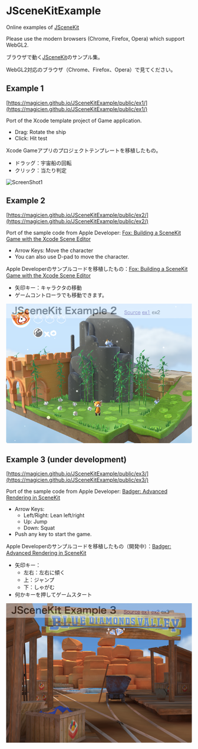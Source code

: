 # JSceneKitExample
Online examples of [JSceneKit](https://github.com/magicien/JSceneKit)

Please use the modern browsers (Chrome, Firefox, Opera) which support WebGL2.

ブラウザで動く[JSceneKit](https://github.com/magicien/JSceneKit)のサンプル集。

WebGL2対応のブラウザ（Chrome、Firefox、Opera）で見てください。

## Example 1
[https://magicien.github.io/JSceneKitExample/public/ex1/](https://magicien.github.io/JSceneKitExample/public/ex1/)

Port of the Xcode template project of Game application.
- Drag: Rotate the ship
- Click: Hit test

Xcode Gameアプリのプロジェクトテンプレートを移植したもの。
- ドラッグ：宇宙船の回転
- クリック：当たり判定

![ScreenShot1](https://raw.githubusercontent.com/magicien/JSceneKitExample/readme/readme/screenshot_ex1.png)

## Example 2
[https://magicien.github.io/JSceneKitExample/public/ex2/](https://magicien.github.io/JSceneKitExample/public/ex2/)

Port of the sample code from Apple Developer:
[Fox: Building a SceneKit Game with the Xcode Scene Editor](https://developer.apple.com/library/content/samplecode/Fox/)
- Arrow Keys: Move the character
- You can also use D-pad to move the character.

Apple Developerのサンプルコードを移植したもの：[Fox: Building a SceneKit Game with the Xcode Scene Editor](https://developer.apple.com/library/content/samplecode/Fox/)
- 矢印キー：キャラクタの移動
- ゲームコントローラでも移動できます。

![ScreenShot2](https://raw.githubusercontent.com/magicien/JSceneKitExample/readme/readme/screenshot_ex2.png)

## Example 3 (under development)
[https://magicien.github.io/JSceneKitExample/public/ex3/](https://magicien.github.io/JSceneKitExample/public/ex3/)

Port of the sample code from Apple Developer:
[Badger: Advanced Rendering in SceneKit](https://developer.apple.com/library/content/samplecode/Badger/)
- Arrow Keys:
    - Left/Right: Lean left/right
    - Up: Jump
    - Down: Squat
- Push any key to start the game.

Apple Developerのサンプルコードを移植したもの（開発中）：[Badger: Advanced Rendering in SceneKit](https://developer.apple.com/library/content/samplecode/Badger/)
- 矢印キー：
    - 左右：左右に傾く
    - 上：ジャンプ
    - 下：しゃがむ
- 何かキーを押してゲームスタート

![ScreenShot3](https://raw.githubusercontent.com/magicien/JSceneKitExample/readme/readme/screenshot_ex3.png)
